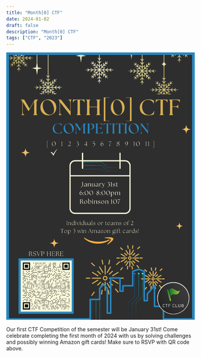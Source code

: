 ```yaml
---
title: "Month[0] CTF"
date: 2024-01-02
draft: false
description: "Month[0] CTF"
tags: ["CTF", "2023"]
---
```


![featured](featured.png)

Our first CTF Competition of the semester will be January 31st! Come celebrate completing the first month of 2024 with us by solving challenges and possibly winning Amazon gift cards! Make sure to RSVP with QR code above.